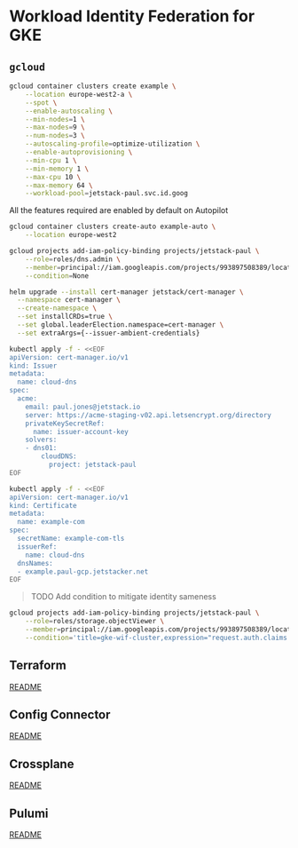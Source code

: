 # Workload Identity Federation for GKE

## `gcloud`

```sh
gcloud container clusters create example \
    --location europe-west2-a \
    --spot \
    --enable-autoscaling \
    --min-nodes=1 \
    --max-nodes=9 \
    --num-nodes=3 \
    --autoscaling-profile=optimize-utilization \
    --enable-autoprovisioning \
    --min-cpu 1 \
    --min-memory 1 \
    --max-cpu 10 \
    --max-memory 64 \
    --workload-pool=jetstack-paul.svc.id.goog
```

All the features required are enabled by default on Autopilot

```sh
gcloud container clusters create-auto example-auto \
    --location europe-west2
```

```sh
gcloud projects add-iam-policy-binding projects/jetstack-paul \
    --role=roles/dns.admin \
    --member=principal://iam.googleapis.com/projects/993897508389/locations/global/workloadIdentityPools/jetstack-paul.svc.id.goog/subject/ns/cert-manager/sa/cert-manager \
    --condition=None
```

```sh
helm upgrade --install cert-manager jetstack/cert-manager \
  --namespace cert-manager \
  --create-namespace \
  --set installCRDs=true \
  --set global.leaderElection.namespace=cert-manager \
  --set extraArgs={--issuer-ambient-credentials}
```

```sh
kubectl apply -f - <<EOF
apiVersion: cert-manager.io/v1
kind: Issuer
metadata:
  name: cloud-dns
spec:
  acme:
    email: paul.jones@jetstack.io
    server: https://acme-staging-v02.api.letsencrypt.org/directory
    privateKeySecretRef:
      name: issuer-account-key
    solvers:
    - dns01:
        cloudDNS:
          project: jetstack-paul
EOF
```

```sh
kubectl apply -f - <<EOF
apiVersion: cert-manager.io/v1
kind: Certificate
metadata:
  name: example-com
spec:
  secretName: example-com-tls
  issuerRef:
    name: cloud-dns
  dnsNames:
  - example.paul-gcp.jetstacker.net
EOF
```

> TODO Add condition to mitigate identity sameness

```sh
gcloud projects add-iam-policy-binding projects/jetstack-paul \
    --role=roles/storage.objectViewer \
    --member=principal://iam.googleapis.com/projects/993897508389/locations/global/workloadIdentityPools/jetstack-paul.svc.id.goog/subject/ns/default/sa/my-ksa \
    --condition='title=gke-wif-cluster,expression="request.auth.claims.google.providerId==\"https://container.googleapis.com/v1/projects/jetstack-paul/zones/europe-west2-a/clusters/example\"'
```

## Terraform

[README](./terraform/README.md)

## Config Connector

[README](./kcc/README.md)

## Crossplane

[README](./crossplane/README.md)

## Pulumi

[README](./pulumi/README.md)
